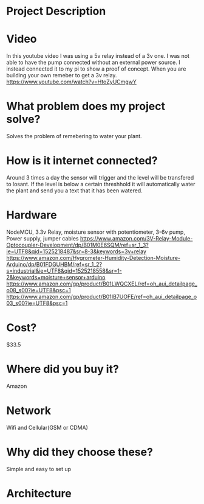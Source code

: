 # Project Description
# Video
  In this youtube video I was using a 5v relay instead of a 3v one. I was not able to have the pump connected without an external power source. I instead connected it to my pi to show a proof of concept. When you are building your own remeber to get a 3v relay. 
https://www.youtube.com/watch?v=HtoZyUCmgwY
# What problem does my project solve?
  Solves the problem of remebering to water your plant.   
# How is it internet connected?
  Around 3 times a day the sensor will trigger and the level will be transfered to losant. If the level is below a certain threshhold
  it will automatically water the plant and send you a text that it has been watered. 
# Hardware
  NodeMCU, 3.3v Relay, moisture sensor with potentiometer, 3-6v pump, Power supply, jumper cables
  https://www.amazon.com/3V-Relay-Module-Optocoupler-Development/dp/B01M0E6SQM/ref=sr_1_3?ie=UTF8&qid=1525218487&sr=8-3&keywords=3v+relay
  https://www.amazon.com/Hygrometer-Humidity-Detection-Moisture-Arduino/dp/B01FDGUHBM/ref=sr_1_2?s=industrial&ie=UTF8&qid=1525218558&sr=1-2&keywords=moisture+sensor+arduino
  https://www.amazon.com/gp/product/B01LWQCXEL/ref=oh_aui_detailpage_o08_s00?ie=UTF8&psc=1
  https://www.amazon.com/gp/product/B01IB7UOFE/ref=oh_aui_detailpage_o03_s00?ie=UTF8&psc=1

# Cost?
$33.5
# Where did you buy it?
Amazon
# Network
Wifi and Cellular(GSM or CDMA)
# Why did they choose these?
Simple and easy to set up
# Architecture
